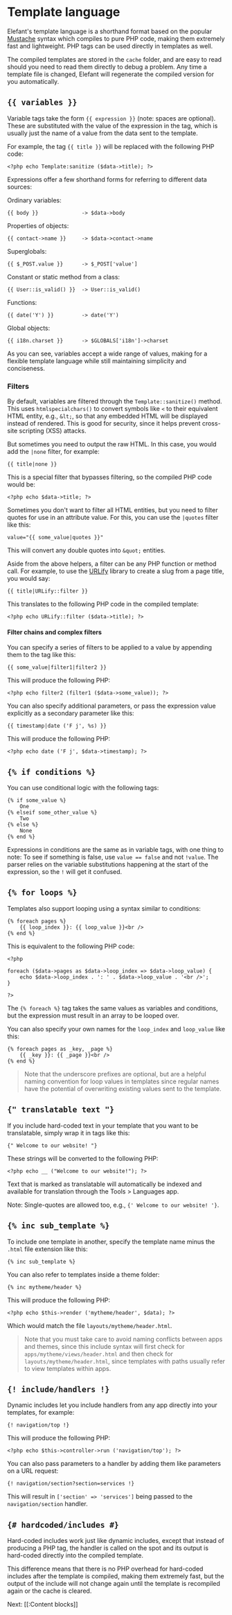 # Template language

Elefant's template language is a shorthand format based on the popular [Mustache](http://mustache.github.com/) syntax which compiles to pure PHP code, making them extremely fast and lightweight. PHP tags can be used directly in templates as well.

The compiled templates are stored in the `cache` folder, and are easy to read should you need to read them directly to debug a problem. Any time a template file is changed, Elefant will regenerate the compiled version for you automatically.

## `{{ variables }} `

Variable tags take the form `{{ expression }}` (note: spaces are optional). These are substituted with the value of the expression in the tag, which is usually just the name of a value from the data sent to the template.

For example, the tag `{{ title }}` will be replaced with the following PHP code:

	<?php echo Template:sanitize ($data->title); ?>

Expressions offer a few shorthand forms for referring to different data sources:

Ordinary variables:

	{{ body }}              -> $data->body

Properties of objects:

	{{ contact->name }}     -> $data->contact->name

Superglobals:

	{{ $_POST.value }}      -> $_POST['value']

Constant or static method from a class:

	{{ User::is_valid() }}  -> User::is_valid()

Functions:

	{{ date('Y') }}         -> date('Y')

Global objects:

	{{ i18n.charset }}      -> $GLOBALS['i18n']->charset

As you can see, variables accept a wide range of values, making for a flexible template language while still maintaining simplicity and conciseness.

### Filters

By default, variables are filtered through the `Template::sanitize()` method. This uses `htmlspecialchars()` to convert symbols like `<` to their equivalent HTML entity, e.g., `&lt;`, so that any embedded HTML will be displayed instead of rendered. This is good for security, since it helps prevent cross-site scripting (XSS) attacks.

But sometimes you need to output the raw HTML. In this case, you would add the `|none` filter, for example:

	{{ title|none }}

This is a special filter that bypasses filtering, so the compiled PHP code would be:

	<?php echo $data->title; ?>

Sometimes you don't want to filter all HTML entities, but you need to filter quotes for use in an attribute value. For this, you can use the `|quotes` filter like this:

	value="{{ some_value|quotes }}"

This will convert any double quotes into `&quot;` entities.

Aside from the above helpers, a filter can be any PHP function or method call. For example, to use the [URLify](https://github.com/jbroadway/urlify) library to create a slug from a page title, you would say:

	{{ title|URLify::filter }}

This translates to the following PHP code in the compiled template:

	<?php echo URLify::filter ($data->title); ?>

#### Filter chains and complex filters

You can specify a series of filters to be applied to a value by appending them to the tag like this:

	{{ some_value|filter1|filter2 }}

This will produce the following PHP:

	<?php echo filter2 (filter1 ($data->some_value)); ?>

You can also specify additional parameters, or pass the expression value explicitly as a secondary parameter like this:

	{{ timestamp|date ('F j', %s) }}

This will produce the following PHP:

	<?php echo date ('F j', $data->timestamp); ?>

## `{% if conditions %}`

You can use conditional logic with the following tags:

	{% if some_value %}
		One
	{% elseif some_other_value %}
		Two
	{% else %}
		None
	{% end %}

Expressions in conditions are the same as in variable tags, with one thing to note: To see if something is false, use `value == false` and not `!value`. The parser relies on the variable substitutions happening at the start of the expression, so the `!` will get it confused.

## `{% for loops %}`

Templates also support looping using a syntax similar to conditions:

	{% foreach pages %}
		{{ loop_index }}: {{ loop_value }}<br />
	{% end %}

This is equivalent to the following PHP code:

	<?php
	
	foreach ($data->pages as $data->loop_index => $data->loop_value) {
		echo $data->loop_index . ': ' . $data->loop_value . '<br />';
	}
	
	?>

The `{% foreach %}` tag takes the same values as variables and conditions, but the expression must result in an array to be looped over.

You can also specify your own names for the `loop_index` and `loop_value` like this:

	{% foreach pages as _key, _page %}
		{{ _key }}: {{ _page }}<br />
	{% end %}

> Note that the underscore prefixes are optional, but are a helpful naming convention
> for loop values in templates since regular names have the potential of overwriting
> existing values sent to the template.

## `{" translatable text "}`

If you include hard-coded text in your template that you want to be translatable, simply wrap it in tags like this:

	{" Welcome to our website! "}

These strings will be converted to the following PHP:

	<?php echo __ ("Welcome to our website!"); ?>

Text that is marked as translatable will automatically be indexed and available for translation through the Tools > Languages app.

Note: Single-quotes are allowed too, e.g., `{' Welcome to our website! '}`.

## `{% inc sub_template %}`

To include one template in another, specify the template name minus the `.html` file extension like this:

	{% inc sub_template %}

You can also refer to templates inside a theme folder:

	{% inc mytheme/header %}

This will produce the following PHP:

	<?php echo $this->render ('mytheme/header', $data); ?>

Which would match the file `layouts/mytheme/header.html`.

> Note that you must take care to avoid naming conflicts between apps and themes,
> since this include syntax will first check for `apps/mytheme/views/header.html`
> and then check for `layouts/mytheme/header.html`, since templates with paths
> usually refer to view templates within apps.

## `{! include/handlers !}`

Dynamic includes let you include handlers from any app directly into your templates, for example:

	{! navigation/top !}

This will produce the following PHP:

	<?php echo $this->controller->run ('navigation/top'); ?>

You can also pass parameters to a handler by adding them like parameters on a URL request:

	{! navigation/section?section=services !}

This will result in `['section' => 'services']` being passed to the `navigation/section` handler.

## `{# hardcoded/includes #}`

Hard-coded includes work just like dynamic includes, except that instead of producing a PHP tag, the handler is called on the spot and its output is hard-coded directly into the compiled template.

This difference means that there is no PHP overhead for hard-coded includes after the template is compiled, making them extremely fast, but the output of the include will not change again until the template is recompiled again or the cache is cleared.

Next: [[:Content blocks]]